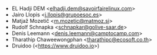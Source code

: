 - EL Hadji DEM \<<elhadji.dem@savoirfairelinux.com>\>
- Jairo Llopis \<<j.llopis@grupoesoc.es>\>
- Matjaž Mozetič \<<m.mozetic@matmoz.si>\>
- Rudolf Schnapka \<<schnapkar@golive-saar.de>\>
- Denis Leemann \<<denis.leemann@camptocamp.com>\>
- Tharathip Chaweewongphan \<<tharathipc@ecosoft.co.th>\>
- Druidoo (\<<https://www.druidoo.io>\>)
